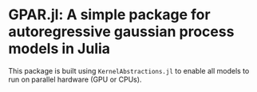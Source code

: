 # GPAR.jl: A simple package for autoregressive gaussian process models in Julia

This package is built using `KernelAbstractions.jl` to enable all models to run on parallel hardware (GPU or CPUs).

